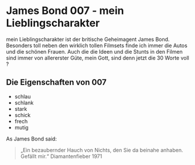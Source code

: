 
# James Bond 007 - mein Lieblingscharakter

mein Lieblingscharakter ist der britische Geheimagent James Bond. Besonders toll neben den wirklich 
tollen Filmsets finde ich immer die Autos und die schönen Frauen. Auch die die Ideen und die Stunts in den Filmen sind immer
von allererster Güte, mein Gott, sind denn jetzt die 30 Worte voll ?

## Die Eigenschaften von 007

* schlau
* schlank
* stark
* schick
* frech
* mutig

As James Bond said:

> „Ein bezaubernder Hauch von Nichts, 
> den Sie da beinahe anhaben. Gefällt mir.“
> Diamantenfieber 1971

